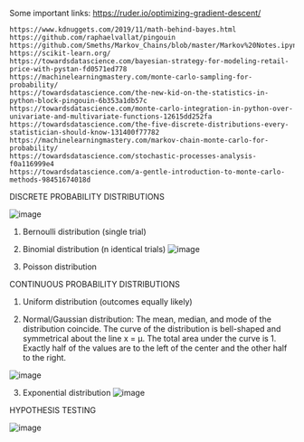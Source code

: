 Some important links:
https://ruder.io/optimizing-gradient-descent/
  
	https://www.kdnuggets.com/2019/11/math-behind-bayes.html
	https://github.com/raphaelvallat/pingouin
	https://github.com/Smeths/Markov_Chains/blob/master/Markov%20Notes.ipynb
	https://scikit-learn.org/
	https://towardsdatascience.com/bayesian-strategy-for-modeling-retail-price-with-pystan-fd0571ed778
	https://machinelearningmastery.com/monte-carlo-sampling-for-probability/
	https://towardsdatascience.com/the-new-kid-on-the-statistics-in-python-block-pingouin-6b353a1db57c
	https://towardsdatascience.com/monte-carlo-integration-in-python-over-univariate-and-multivariate-functions-12615dd252fa
	https://towardsdatascience.com/the-five-discrete-distributions-every-statistician-should-know-131400f77782
	https://machinelearningmastery.com/markov-chain-monte-carlo-for-probability/
	https://towardsdatascience.com/stochastic-processes-analysis-f0a116999e4
	https://towardsdatascience.com/a-gentle-introduction-to-monte-carlo-methods-98451674018d
	

DISCRETE PROBABILITY DISTRIBUTIONS

![image](https://user-images.githubusercontent.com/101544669/172357459-389a7839-7983-4ee8-96a5-bebe7e50f1d0.png)
1) Bernoulli distribution (single trial)

2) Binomial distribution (n identical trials)
![image](https://user-images.githubusercontent.com/101544669/172357617-c12a8dd8-f094-4220-a1af-7cccb4aca46e.png)

3) Poisson distribution


CONTINUOUS PROBABILITY DISTRIBUTIONS

1) Uniform distribution (outcomes equally likely)

2) Normal/Gaussian distribution: The mean, median, and mode of the distribution coincide. The curve of the distribution is bell-shaped and symmetrical about the line x = μ. The total area under the curve is 1. Exactly half of the values are to the left of the center and the other half to the right.

![image](https://user-images.githubusercontent.com/101544669/172358474-b1997aed-d0e4-482a-a09b-2355dfb693c2.png)


3) Exponential distribution
![image](https://user-images.githubusercontent.com/101544669/172358950-ace7b1f7-c268-4e15-a9fc-3580c8742509.png)


HYPOTHESIS TESTING

![image](https://user-images.githubusercontent.com/101544669/172359408-6bd474f0-1906-43e1-bf15-5197aa05771b.png)




